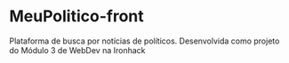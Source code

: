 # MeuPolitico-front
Plataforma de busca por notícias de políticos. Desenvolvida como projeto do Módulo 3 de WebDev na Ironhack
